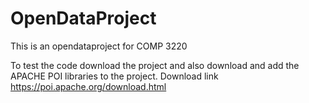 # OpenDataProject

This is an opendataproject for COMP 3220

To test the code download the project and also download and add the APACHE POI libraries to the project. 
Download link https://poi.apache.org/download.html
